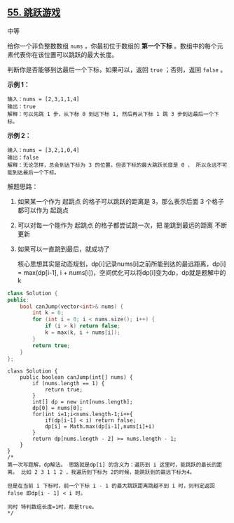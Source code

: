 

## [55. 跳跃游戏](https://leetcode.cn/problems/jump-game/)



中等

给你一个非负整数数组 `nums` ，你最初位于数组的 **第一个下标** 。数组中的每个元素代表你在该位置可以跳跃的最大长度。

判断你是否能够到达最后一个下标，如果可以，返回 `true` ；否则，返回 `false` 。

 

**示例 1：**

```
输入：nums = [2,3,1,1,4]
输出：true
解释：可以先跳 1 步，从下标 0 到达下标 1, 然后再从下标 1 跳 3 步到达最后一个下标。
```

**示例 2：**

```
输入：nums = [3,2,1,0,4]
输出：false
解释：无论怎样，总会到达下标为 3 的位置。但该下标的最大跳跃长度是 0 ， 所以永远不可能到达最后一个下标。
```



解题思路：

1. 如果某一个作为 起跳点 的格子可以跳跃的距离是 3，那么表示后面 3 个格子都可以作为 起跳点

2. 可以对每一个能作为 起跳点 的格子都尝试跳一次，把 能跳到最远的距离 不断更新

3. 如果可以一直跳到最后，就成功了

   

   核心思想其实是动态规划，dp[i]记录nums[i]之前所能到达的最远距离，dp[i] = max(dp[i-1], i + nums[i])，空间优化可以将dp[i]变为dp，dp就是题解中的k

```c++
class Solution {
public:
    bool canJump(vector<int>& nums) {
        int k = 0;
        for (int i = 0; i < nums.size(); i++) {
            if (i > k) return false;
            k = max(k, i + nums[i]);
        }
        return true;
    }
};

```



```
class Solution {
    public boolean canJump(int[] nums) {
        if (nums.length == 1) {
            return true;
        }
        int[] dp = new int[nums.length];
        dp[0] = nums[0];
        for(int i=1;i<nums.length-1;i++{
            if(dp[i-1] < i) return false;
            dp[i] = Math.max(dp[i-1],nums[i]+i)
        }
        return dp[nums.length - 2] >= nums.length - 1;
    }
}
/*
第一次写题解，dp解法。 思路就是dp[i] 的含义为：遍历到 i 这里时，能跳跃的最长的距离。 比如 2 3 1 1 2 ，我遍历到下标为 2的时候，能跳跃到的最远下标为4。

但是在当前 i 下标时，前一个下标 i - 1 的最大跳跃距离跳越不到 i 时，则判定返回false 即dp[i - 1] < i 时。

同时 特判数组长度=1时，都是true。
*/
```

